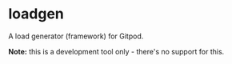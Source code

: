# loadgen

A load generator (framework) for Gitpod.

**Note:** this is a development tool only - there's no support for this.
